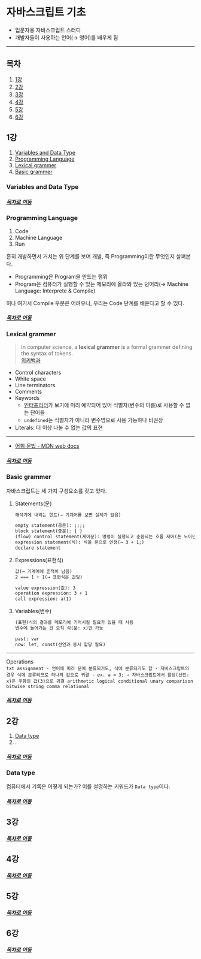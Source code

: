 자바스크립트 기초
=====
* 입문자용 자바스크립트 스터디
* 개발자들이 사용하는 언어(→ 영어)를 배우게 됨
- - -
## 목차
1. [1강](#1강)
2. [2강](#2강)
3. [3강](#3강)
4. [4강](#4강)
5. [5강](#5강)
6. [6강](#6강)

## 1강
1. [Variables and Data Type](#Variables-and-Data-Type)
2. [Programming Language](#Programming-Language)
3. [Lexical grammer](#Lexical-grammer)
4. [Basic grammer](#Basic-grammer)

### Variables and Data Type

##### [목차로 이동](#목차)

### Programming Language
1. Code
2. Machine Language
3. Run

흔히 개발하면서 거치는 위 단계를 보며 개발, 즉 Programming이란 무엇인지 살펴본다.

* Programming은 Program을 만드는 행위
* Program은 컴퓨터가 실행할 수 있는 메모리에 올라와 있는 덩어리(→ Machine Language: Interprete & Compile)

허나 여기서 Compile 부분은 어려우니, 우리는 Code 단계를 배운다고 할 수 있다.

##### [목차로 이동](#목차)

### Lexical grammer
> In computer science, a **lexical grammer** is a formal grammer defining the syntax of tokens.  
> [위키백과](https://en.wikipedia.org/wiki/Lexical_grammar)

* Control characters
* White space
* Line terminators
* Comments
* Keywords
	* [인터프리터](https://ko.wikipedia.org/wiki/%EC%9D%B8%ED%84%B0%ED%94%84%EB%A6%AC%ED%84%B0)가 보기에 미리 예약되어 있어 식별자(변수의 이름)로 사용할 수 없는 단어들
	* `undefined`는 식별자가 아니라 변수명으로 사용 가능하나 비권장
* Literals: 더 이상 나눌 수 없는 값의 표현

- - -
* [어휘 문법 - MDN web docs](https://developer.mozilla.org/ko/docs/Web/JavaScript/Reference/Lexical_grammar)

##### [목차로 이동](#목차)

### Basic grammer
자바스크립트는 세 가지 구성요소를 갖고 있다.

1. Statements(문)  
	```txt
	해석기에 내리는 힌트(→ 기계어를 보면 실체가 없음)
	
	empty statement(공문): ;;;;
	block statement(중문): { }
	(flow) control statement(제어문): 명령이 실행되고 순환되는 흐름 제어(폰 노이만 머신)
	expression statement(식): 식을 문으로 인정(→ 3 + 1;)
	declare statement
	```
2. Expressions(표현식)  
	```txt
	값(→ 기계어에 흔적이 남음)
	2 === 1 + 1(→ 표현식은 값임)
	
	value expression(값): 3
	operation expression: 3 + 1
	call expression: a(1)
	```
3. Variables(변수)  
	```txt
	(표현)식의 결과를 메모리에 기억시킬 필요가 있을 때 사용
	변수에 들어가는 건 오직 식(문: x)만 가능
	
	past: var
	now: let, const(선언과 동시 할당 필요)
	```

- - -
Operations  
	```txt
	assignment
	  - 언어에 따라 문에 분류되기도, 식에 분류되기도 함
	  - 자바스크립트의 경우 식에 분류되므로 하나의 값으로 귀결
	  - ex. a = 3; → 자바스크립트에서 할당(선언: x)은 우항의 값(3)으로 귀결
	arithmetic
	logical
	conditional
	unary
	comparison
	bitwise
	string
	comma
	relational
	```

##### [목차로 이동](#목차)

## 2강
1. [Data type](#Data-type)
2. .


##### [목차로 이동](#목차)

### Data type
컴퓨터에서 기록은 어떻게 되는가? 이를 설명하는 키워드가 `Data type`이다.

##### [목차로 이동](#목차)

## 3강

##### [목차로 이동](#목차)

## 4강

##### [목차로 이동](#목차)

## 5강

##### [목차로 이동](#목차)

## 6강

##### [목차로 이동](#목차)